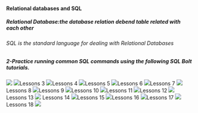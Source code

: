 #### Relational databases and SQL
##### Relational Database:the database relation debend table related with each other 
###### SQL is the standard language for dealing with Relational Databases
##### 2-Practice running common SQL commands using the following SQL Bolt tutorials.

![](../assest/practice/1.png)
![](../assest/practice/2.png)Lessons 3
![](../assest/practice/3.png)Lessons 4
![](../assest/practice/4.png)Lessons 5
![](../assest/practice/5.png)Lessons 6
![](../assest/practice/6.png)Lessons 7
![](../assest/practice/7.png)Lessons 8
![](../assest/practice/8.png)Lessons 9
![](../assest/practice/9.png)Lessons 10
![](../assest/practice/10.png)Lessons 11
![](../assest/practice/11.png)Lessons 12
![](../assest/practice/12.png)Lessons 13
![](../assest/practice/13.png) Lessons 14
![](../assest/practice/14.png)Lessons 15
![](../assest/practice/15.png)Lessons 16
![](../assest/practice/16.png)Lessons 17
![](../assest/practice/17.png)Lessons 18
![](../assest/practice/18.png)
